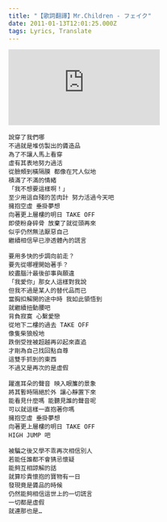 ```yaml
---
title: "【歌詞翻譯】Mr.Children - フェイク"
date: 2011-01-13T12:01:25.000Z
tags: Lyrics, Translate
---
```


<iframe title="Mr.Children - フェイク" src="https://www.youtube.com/embed/n7H4p0ArZUU" frameborder="0" allow="accelerometer; autoplay; clipboard-write; encrypted-media; gyroscope; picture-in-picture" allowfullscreen></iframe>

```
說穿了我們哪
不過就是堆仿製出的贗造品
為了不讓人馬上看穿
虛有其表地努力過活
從臉頰到橫隔膜 都像在咒人似地
積滿了不滿的情緒
「我不想要這樣啊！」
至少用這自殘的苦肉計 努力活過今天吧
擁抱空虛 垂掛夢想
向著更上層樓的明日 TAKE OFF
即使粉身碎骨 放棄了就從頭再來
似乎仍然無法厭惡自己
繼續相信早已滲透體內的謊言

要用多快的步調向前走？
要先從哪裡開始著手？
絞盡腦汁最後卻事與願違
「我愛你」那女人這樣對我說
但我不過是某人的替代品而已
當胸扣解開的途中時 我如此領悟到
就繼續扭動腰吧
背負寂寞 心繫愛戀
從地下二樓的過去 TAKE OFF
像隻柴狼般地
跌倒受挫被超越再卯起來直追
才剛為自己找回點自尊
這雙手抓到的東西
不過又是再次的是虛假

躍進耳朵的聲音 映入眼簾的景象
將其暫時隔絕於外 讓心靜置下來
能看見什麼嗎 能聽見誰的聲音呢
可以就這樣一直抱著你嗎
擁抱空虛 垂掛夢想
向著更上層樓的明日 TAKE OFF
HIGH JUMP 吧

被騙之後又學不乖再次相信別人
若能任誰都不會猜忌懷疑
能夠互相諒解的話
就算珍貴懷抱的寶物有一日
發現竟是贗品的時候
仍然能夠相信這世上的一切謊言
一切都是虛假
就連那也是…
```